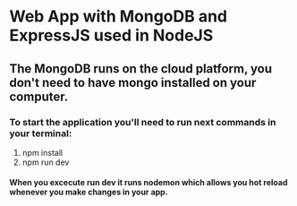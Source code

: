 # Web App with MongoDB and ExpressJS used in NodeJS
## The MongoDB runs on the cloud platform, you don't need to have mongo installed on your computer.

### To start the application you'll need to run next commands in your terminal:

1. npm install
1. npm run dev

#### When you excecute run dev it runs nodemon which allows you hot reload whenever you make changes in your app.
